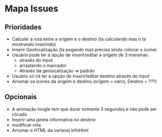 # Mapa Issues

## Prioridades

* Calcular a rota entre a origem e o destino (ta calculando mas n ta mostrando inserindo)
* Inserir Geolocalização (ta pegando mas precisa ainda colocar o icone)
* Usuário pode ter a opção de inserir/editar a origem de 3 maneiras:
  - através do input
  - arrastando o marcador
  - Através da geolocalização => padrão
* Usuário só irá ter a opção de inserir/editar destino através do input
* Arrumar os icones da origem e destino (origem = carro, Destino = ???)

## Opcionais

* A animação toogle tem que durar somente 3 segundos e não pode ser clicado
* Inserir uma janela informativa no destino
* modificar rota
* Arrumar o HTML da variavel infoHtml
